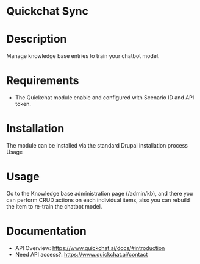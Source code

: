 # Quickchat Sync

Description
===========
Manage knowledge base entries to train your chatbot model.

Requirements
============
* The Quickchat module enable and configured with Scenario ID and API token.

Installation
============
The module can be installed via the standard Drupal installation process
Usage

Usage
=====
Go to the Knowledge base administration page (/admin/kb), and there you can 
perform CRUD actions on each individual items, also you can rebuild the item to 
re-train the chatbot model.

Documentation
=============

* API Overview: https://www.quickchat.ai/docs/#introduction
* Need API access?: https://www.quickchat.ai/contact
